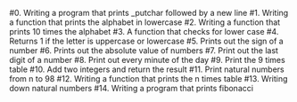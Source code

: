 #0. Writing a program that prints _putchar followed by a new line
#1. Writing a function that prints the alphabet in lowercase
#2. Writing a function that prints 10 times the alphabet
#3. A function that checks for lower case
#4. Returns 1 if the letter is uppercase or lowercase
#5. Prints out the sign of a number
#6. Prints out the absolute value of numbers
#7. Print out the last digit of a number
#8. Print out every minute of the day
#9. Print the 9 times table
#10. Add two integers and return the result
#11. Print natural numbers from n to 98
#12. Writing a function that prints the n times table
#13. Writing down natural numbers
#14. Writing a program that prints fibonacci
